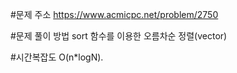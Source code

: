 #문제 주소
https://www.acmicpc.net/problem/2750

#문제 풀이 방법
sort 함수를 이용한 오름차순 정렬(vector)

#시간복잡도
O(n*logN).